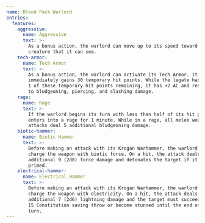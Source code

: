 ```yaml
---
name: Blood Pack Warlord
entries:
  features:
    aggressive:
      name: Aggressive
      text: >-
        As a bonus action, the warlord can move up to its speed toward a hostile
        creature that it can see.
    tech-armor:
      name: Tech Armor
      text: >-
        As a bonus action, the warlord can activate its Tech Armor. It
        immediately gains 30 temporary hit points. While the legate has at least
        1 of these temporary hit points remaining, it has +2 AC and resistance
        to bludgeoning, piercing, and slashing damage.
    rage:
      name: Rage
      text: >-
        If the warlord begins its turn with less than half of its hit points, it
        enters into a rage for 1 minute. While in a rage, all melee weapon
        attacks deal 5 additional bludgeoning damage.
    biotic-hammer:
      name: Biotic Hammer
      text: >-
        Before making an attack with its Krogan Warhammer, the warlord can
        charge the weapon with biotic force. On a hit, the attack deals an
        additional 9 (2d8) force damage and detonates the target if it was
        primed.
    electrical-hammer:
      name: Electrical Hammer
      text: >-
        Before making an attack with its Krogan Warhammer, the warlord can
        charge the weapon with electricity. On a hit, the attack deals an
        additional 7 (2d6) lightning damage and the target must succeed on a DC
        15 Constitution saving throw or become stunned until the end of its next
        turn.
---
```

